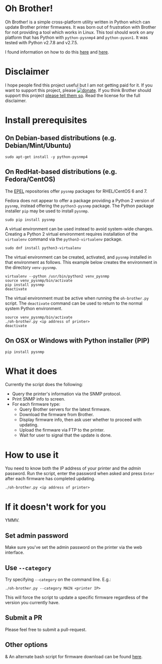 # Oh Brother!
Oh Brother! is a simple cross-platform utility written in Python which can
update Brother printer firmwares.  It was born out of frustration with Brother
for not providing a tool which works in Linux.  This tool should work on any
platform that has Python with ``python-pysnmp4`` and ``python-pyasn1``.  It was tested with Python
v2.7.8 and v2.7.5.

I found information on how to do this
[here](https://cbompart.wordpress.com/2014/02/05/printer-update/) and
[here](http://pschla.blogspot.com/2013/08/resurrecting-brother-hl-2250dn-after.html).

# Disclaimer
I hope people find this project useful but I am not getting paid for it.  If you want to support this project, please [![donate](https://www.paypalobjects.com/en_US/i/btn/btn_donate_SM.gif)](https://www.paypal.com/cgi-bin/webscr?cmd=_s-xclick&hosted_button_id=J23DKKKYZRTA4).  If you think Brother should support this project [please tell them so](http://www.brother-usa.com/askus/).  Read the license for the full disclaimer.

# Install prerequisites

## On Debian-based distributions (e.g. Debian/Mint/Ubuntu)

```
sudo apt-get install -y python-pysnmp4
```

## On RedHat-based distributions (e.g. Fedora/CentOS)

The [EPEL](https://fedoraproject.org/wiki/EPEL) repositories offer ``pysnmp``
packages for RHEL/CentOS 6 and 7.

Fedora does not appear to offer a package providing a Python 2 version of
``pysnmp``, instead offering the ``python3-pysnmp`` package. The Python package
installer ``pip`` may be used to install ``pysnmp``.

```
sudo pip install pysnmp
```

A virtual environment can be used instead to avoid system-wide changes.
Creating a Python 2 virtual environment requires installation of the
``virtualenv`` command via the ``python3-virtualenv`` package.

```
sudo dnf install python3-virtualenv
```

The virtual environment can be created, activated, and ``pysnmp`` installed in
that environment as follows. This example below creates the environment in the
directory ``venv-pysnmp``.

```
virtualenv --python /usr/bin/python2 venv_pysnmp
source venv_pysnmp/bin/activate
pip install pysnmp
deactivate
```

The virtual environment must be active when running the ``oh-brother.py``
script. The ``deactivate`` command can be used to return to the normal system
Python environment.

```
source venv_pysnmp/bin/activate
./oh-brother.py <ip address of printer>
deactivate
```

## On OSX or Windows with Python installer (PIP)

```
pip install pysnmp
```

# What it does
Currently the script does the following:

  * Query the printer's information via the SNMP protocol.
  * Print SNMP info to screen.
  * For each firmware type:
    * Query Brother servers for the latest firmware.
    * Download the firmware from Brother.
    * Display firmware info, then ask user whether to proceed with updating.
    * Upload the firmware via FTP to the printer.
    * Wait for user to signal that the update is done.

# How to use it
You need to know both the IP address of your printer and the *admin* password.
Run the script, enter the password when asked and press ```Enter``` after each
firmware has completed updating.


```
./oh-brother.py <ip address of printer>
```

# If it doesn't work for you
YMMV.

## Set admin password
Make sure you've set the admin password on the printer via the web interface.

## Use ``--category``
Try specifying ``--category`` on the command line.  E.g.:

    ./oh-brother.py --category MAIN <printer IP>

This will force the script to update a specific firmware regardless of the
version you currently have.

## Submit a PR
Please feel free to submit a pull-request.

## Other options
& An alternate bash script for firmware download can be found [here](https://cbompart.wordpress.com/2014/05/26/brother-printer-firmware-part-2/).
